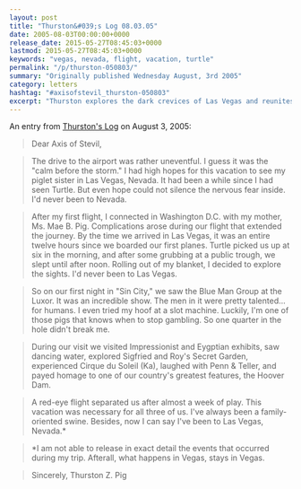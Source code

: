 ```yaml
---
layout: post
title: "Thurston&#039;s Log 08.03.05"
date: 2005-08-03T00:00:00+0000
release_date: 2015-05-27T08:45:03+0000
lastmod: 2015-05-27T08:45:03+0000
keywords: "vegas, nevada, flight, vacation, turtle"
permalink: "/p/thurston-050803/"
summary: "Originally published Wednesday August, 3rd 2005"
category: letters
hashtag: "#axisofstevil_thurston-050803"
excerpt: "Thurston explores the dark crevices of Las Vegas and reunites with old acquaintances."
---
```


An entry from [Thurston's Log](/p/thurston) on August 3, 2005:

> Dear Axis of Stevil,

> The drive to the airport was rather uneventful. I guess it was the "calm before the storm." I had high hopes for this vacation to see my piglet sister in Las Vegas, Nevada. It had been a while since I had seen Turtle. But even hope could not silence the nervous fear inside. I'd never been to Nevada.

> After my first flight, I connected in Washington D.C. with my mother, Ms. Mae B. Pig. Complications arose during our flight that extended the journey. By the time we arrived in Las Vegas, it was an entire twelve hours since we boarded our first planes. Turtle picked us up at six in the morning, and after some grubbing at a public trough, we slept until after noon. Rolling out of my blanket, I decided to explore the sights. I'd never been to Las Vegas.

> So on our first night in "Sin City," we saw the Blue Man Group at the Luxor. It was an incredible show. The men in it were pretty talented... for humans. I even tried my hoof at a slot machine. Luckily, I'm one of those pigs that knows when to stop gambling. So one quarter in the hole didn't break me.

> During our visit we visited Impressionist and Eygptian exhibits, saw dancing water, explored Sigfried and Roy's Secret Garden, experienced Cirque du Soleil (Ka), laughed with Penn & Teller, and payed homage to one of our country's greatest features, the Hoover Dam.

> A red-eye flight separated us after almost a week of play. This vacation was necessary for all three of us. I've always been a family-oriented swine. Besides, now I can say I've been to Las Vegas, Nevada.*

> *I am not able to release in exact detail the events that occurred during my trip. Afterall, what happens in Vegas, stays in Vegas.

> Sincerely,
> Thurston Z. Pig
